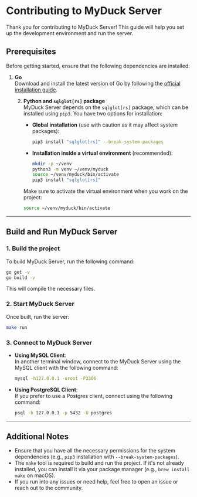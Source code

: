 # Contributing to MyDuck Server

Thank you for contributing to MyDuck Server! This guide will help you set up the development environment and run the server.

## Prerequisites

Before getting started, ensure that the following dependencies are installed:

1. **Go**  
   Download and install the latest version of Go by following the [official installation guide](https://go.dev/doc/install).

   2. **Python and `sqlglot[rs]` package**  
      MyDuck Server depends on the `sqlglot[rs]` package, which can be installed using `pip3`. You have two options for installation:

       - **Global installation** (use with caution as it may affect system packages):
         ```bash
         pip3 install "sqlglot[rs]" --break-system-packages
         ```

       - **Installation inside a virtual environment** (recommended):
         ```bash
         mkdir -p ~/venv
         python3 -m venv ~/venv/myduck
         source ~/venv/myduck/bin/activate
         pip3 install "sqlglot[rs]"
         ```

      Make sure to activate the virtual environment when you work on the project:
      ```bash
      source ~/venv/myduck/bin/activate
      ```

---

## Build and Run MyDuck Server

### 1. Build the project

To build MyDuck Server, run the following command:

```bash
go get -v
go build -v
```

This will compile the necessary files.

### 2. Start MyDuck Server

Once built, run the server:

```bash
make run
```

### 3. Connect to MyDuck Server

- **Using MySQL Client**:  
  In another terminal window, connect to the MyDuck Server using the MySQL client with the following command:

  ```bash
  mysql -h127.0.0.1 -uroot -P3306
  ```

- **Using PostgreSQL Client**:  
  If you prefer to use a Postgres client, connect using the following command:

  ```bash
  psql -h 127.0.0.1 -p 5432 -U postgres
  ```

---

## Additional Notes

- Ensure that you have all the necessary permissions for the system dependencies (e.g., `pip3` installation with `--break-system-packages`).
- The `make` tool is required to build and run the project. If it's not already installed, you can install it via your package manager (e.g., `brew install make` on macOS).
- If you run into any issues or need help, feel free to open an issue or reach out to the community.